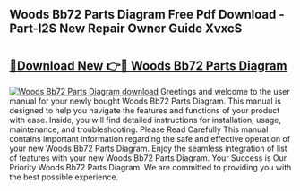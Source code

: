 ## Woods Bb72 Parts Diagram Free Pdf Download - Part-l2S New Repair Owner Guide XvxcS

# <h2><a href="http://dfnjizj.blite.top/?on=Woods+Bb72+Parts+Diagram">🔗Download New 👉🔴 Woods Bb72 Parts Diagram</a></h2>

[![Woods Bb72 Parts Diagram download](https://i.imgur.com/lujVjoI.png)](http://dfnjizj.blite.top/?on=Woods+Bb72+Parts+Diagram)
Greetings and welcome to the user manual for your newly bought Woods Bb72 Parts Diagram. This manual is designed to help you navigate the features and functions of your product with ease. Inside, you will find detailed instructions for installation, usage, maintenance, and troubleshooting. Please Read Carefully This manual contains important information regarding the safe and effective operation of your new Woods Bb72 Parts Diagram. Enjoy the seamless integration of list of features with your new Woods Bb72 Parts Diagram. Your Success is Our Priority Woods Bb72 Parts Diagram. We are committed to providing you with the best possible experience.
